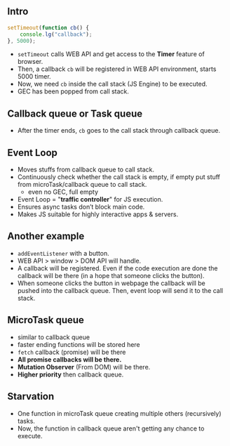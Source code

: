 ## Intro
```js
setTimeout(function cb() {
    console.lg("callback");
}, 5000);
```
- `setTimeout` calls WEB API and get access to the **Timer** feature of browser.
- Then, a callback `cb` will be registered in WEB API environment, starts 5000 timer.
- Now, we need `cb` inside the call stack (JS Engine) to be executed.
- GEC has been popped from call stack.

## Callback queue or Task queue
- After the timer ends, `cb` goes to the call stack through callback queue.

## Event Loop
- Moves stuffs from callback queue to call stack.
- Continuously check whether the call stack is empty, if empty put stuff from microTask/callback queue to call stack.
    - even no GEC, full empty
- Event Loop = "**traffic controller**" for JS execution.
- Ensures async tasks don’t block main code.
- Makes JS suitable for highly interactive apps & servers.

## Another example
- `addEventListener` with a button.
- WEB API > window > DOM API will handle.
- A callback will be registered. Even if the code execution are done the callback will be there (in a hope that someone clicks the button).
- When someone clicks the button in webpage the callback will be pushed into the callback queue. Then, event loop will send it to the call stack.

## MicroTask queue
- similar to callback queue
- faster ending functions will be stored here
- `fetch` callback (promise) will be there
- **All promise callbacks will be there.**
- **Mutation Observer** (From DOM) will be there.
- **Higher priority** then callback queue.

## Starvation
- One function in microTask queue creating multiple others (recursively) tasks.
- Now, the function in callback queue aren't getting any chance to execute.